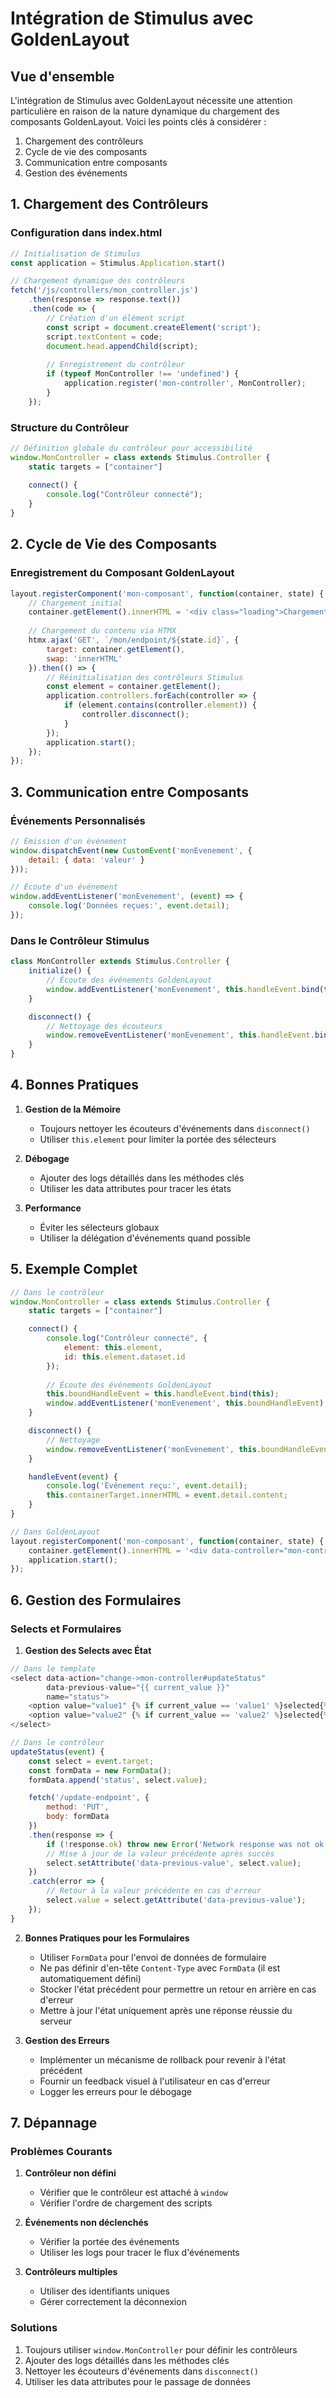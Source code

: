 # Intégration de Stimulus avec GoldenLayout

## Vue d'ensemble

L'intégration de Stimulus avec GoldenLayout nécessite une attention particulière en raison de la nature dynamique du chargement des composants GoldenLayout. Voici les points clés à considérer :

1. Chargement des contrôleurs
2. Cycle de vie des composants
3. Communication entre composants
4. Gestion des événements

## 1. Chargement des Contrôleurs

### Configuration dans index.html

```javascript
// Initialisation de Stimulus
const application = Stimulus.Application.start()

// Chargement dynamique des contrôleurs
fetch('/js/controllers/mon_controller.js')
    .then(response => response.text())
    .then(code => {
        // Création d'un élément script
        const script = document.createElement('script');
        script.textContent = code;
        document.head.appendChild(script);
        
        // Enregistrement du contrôleur
        if (typeof MonController !== 'undefined') {
            application.register('mon-controller', MonController);
        }
    });
```

### Structure du Contrôleur

```javascript
// Définition globale du contrôleur pour accessibilité
window.MonController = class extends Stimulus.Controller {
    static targets = ["container"]
    
    connect() {
        console.log("Contrôleur connecté");
    }
}
```

## 2. Cycle de Vie des Composants

### Enregistrement du Composant GoldenLayout

```javascript
layout.registerComponent('mon-composant', function(container, state) {
    // Chargement initial
    container.getElement().innerHTML = '<div class="loading">Chargement...</div>';
    
    // Chargement du contenu via HTMX
    htmx.ajax('GET', `/mon/endpoint/${state.id}`, {
        target: container.getElement(),
        swap: 'innerHTML'
    }).then(() => {
        // Réinitialisation des contrôleurs Stimulus
        const element = container.getElement();
        application.controllers.forEach(controller => {
            if (element.contains(controller.element)) {
                controller.disconnect();
            }
        });
        application.start();
    });
});
```

## 3. Communication entre Composants

### Événements Personnalisés

```javascript
// Émission d'un événement
window.dispatchEvent(new CustomEvent('monEvenement', {
    detail: { data: 'valeur' }
}));

// Écoute d'un événement
window.addEventListener('monEvenement', (event) => {
    console.log('Données reçues:', event.detail);
});
```

### Dans le Contrôleur Stimulus

```javascript
class MonController extends Stimulus.Controller {
    initialize() {
        // Écoute des événements GoldenLayout
        window.addEventListener('monEvenement', this.handleEvent.bind(this));
    }

    disconnect() {
        // Nettoyage des écouteurs
        window.removeEventListener('monEvenement', this.handleEvent.bind(this));
    }
}
```

## 4. Bonnes Pratiques

1. **Gestion de la Mémoire**
   - Toujours nettoyer les écouteurs d'événements dans `disconnect()`
   - Utiliser `this.element` pour limiter la portée des sélecteurs

2. **Débogage**
   - Ajouter des logs détaillés dans les méthodes clés
   - Utiliser les data attributes pour tracer les états

3. **Performance**
   - Éviter les sélecteurs globaux
   - Utiliser la délégation d'événements quand possible

## 5. Exemple Complet

```javascript
// Dans le contrôleur
window.MonController = class extends Stimulus.Controller {
    static targets = ["container"]

    connect() {
        console.log("Contrôleur connecté", {
            element: this.element,
            id: this.element.dataset.id
        });
        
        // Écoute des événements GoldenLayout
        this.boundHandleEvent = this.handleEvent.bind(this);
        window.addEventListener('monEvenement', this.boundHandleEvent);
    }

    disconnect() {
        // Nettoyage
        window.removeEventListener('monEvenement', this.boundHandleEvent);
    }

    handleEvent(event) {
        console.log('Événement reçu:', event.detail);
        this.containerTarget.innerHTML = event.detail.content;
    }
}

// Dans GoldenLayout
layout.registerComponent('mon-composant', function(container, state) {
    container.getElement().innerHTML = '<div data-controller="mon-controller"></div>';
    application.start();
});
```

## 6. Gestion des Formulaires

### Selects et Formulaires

1. **Gestion des Selects avec État**
```javascript
// Dans le template
<select data-action="change->mon-controller#updateStatus"
        data-previous-value="{{ current_value }}"
        name="status">
    <option value="value1" {% if current_value == 'value1' %}selected{% endif %}>Option 1</option>
    <option value="value2" {% if current_value == 'value2' %}selected{% endif %}>Option 2</option>
</select>

// Dans le contrôleur
updateStatus(event) {
    const select = event.target;
    const formData = new FormData();
    formData.append('status', select.value);

    fetch('/update-endpoint', {
        method: 'PUT',
        body: formData
    })
    .then(response => {
        if (!response.ok) throw new Error('Network response was not ok');
        // Mise à jour de la valeur précédente après succès
        select.setAttribute('data-previous-value', select.value);
    })
    .catch(error => {
        // Retour à la valeur précédente en cas d'erreur
        select.value = select.getAttribute('data-previous-value');
    });
}
```

2. **Bonnes Pratiques pour les Formulaires**
   - Utiliser `FormData` pour l'envoi de données de formulaire
   - Ne pas définir d'en-tête `Content-Type` avec `FormData` (il est automatiquement défini)
   - Stocker l'état précédent pour permettre un retour en arrière en cas d'erreur
   - Mettre à jour l'état uniquement après une réponse réussie du serveur

3. **Gestion des Erreurs**
   - Implémenter un mécanisme de rollback pour revenir à l'état précédent
   - Fournir un feedback visuel à l'utilisateur en cas d'erreur
   - Logger les erreurs pour le débogage

## 7. Dépannage

### Problèmes Courants

1. **Contrôleur non défini**
   - Vérifier que le contrôleur est attaché à `window`
   - Vérifier l'ordre de chargement des scripts

2. **Événements non déclenchés**
   - Vérifier la portée des événements
   - Utiliser les logs pour tracer le flux d'événements

3. **Contrôleurs multiples**
   - Utiliser des identifiants uniques
   - Gérer correctement la déconnexion

### Solutions

1. Toujours utiliser `window.MonController` pour définir les contrôleurs
2. Ajouter des logs détaillés dans les méthodes clés
3. Nettoyer les écouteurs d'événements dans `disconnect()`
4. Utiliser les data attributes pour le passage de données
